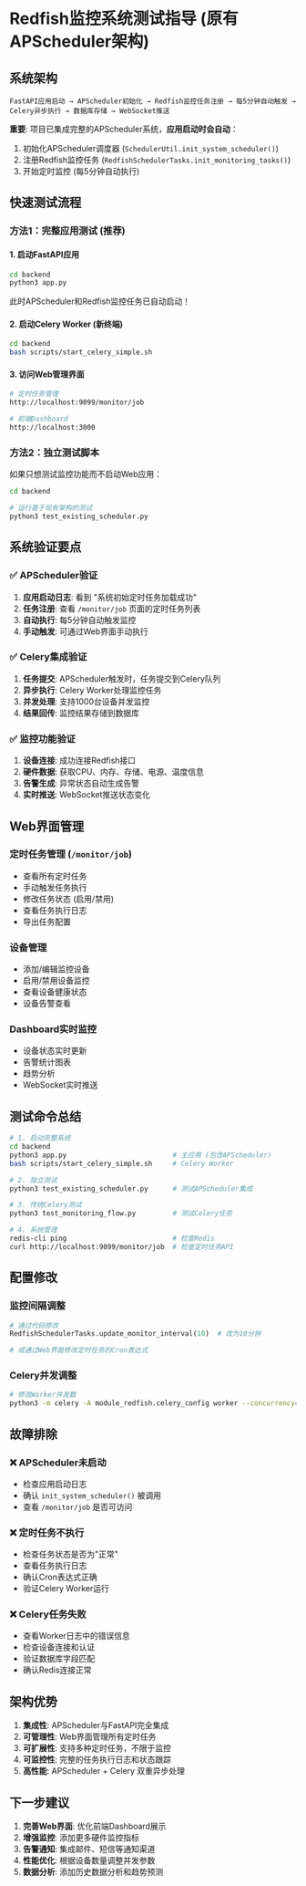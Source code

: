 # Redfish监控系统测试指导 (原有APScheduler架构)

## 系统架构

```
FastAPI应用启动 → APScheduler初始化 → Redfish监控任务注册 → 每5分钟自动触发 → Celery异步执行 → 数据库存储 → WebSocket推送
```

**重要**: 项目已集成完整的APScheduler系统，**应用启动时会自动**：
1. 初始化APScheduler调度器 (`SchedulerUtil.init_system_scheduler()`)
2. 注册Redfish监控任务 (`RedfishSchedulerTasks.init_monitoring_tasks()`)
3. 开始定时监控 (每5分钟自动执行)

## 快速测试流程

### 方法1：完整应用测试 (推荐)

#### 1. 启动FastAPI应用
```bash
cd backend
python3 app.py
```
此时APScheduler和Redfish监控任务已自动启动！

#### 2. 启动Celery Worker (新终端)
```bash
cd backend  
bash scripts/start_celery_simple.sh
```

#### 3. 访问Web管理界面
```bash
# 定时任务管理
http://localhost:9099/monitor/job

# 前端Dashboard
http://localhost:3000
```

### 方法2：独立测试脚本

如果只想测试监控功能而不启动Web应用：

```bash
cd backend

# 运行基于现有架构的测试
python3 test_existing_scheduler.py
```

## 系统验证要点

### ✅ APScheduler验证
1. **应用启动日志**: 看到 "系统初始定时任务加载成功"
2. **任务注册**: 查看 `/monitor/job` 页面的定时任务列表
3. **自动执行**: 每5分钟自动触发监控
4. **手动触发**: 可通过Web界面手动执行

### ✅ Celery集成验证  
1. **任务提交**: APScheduler触发时，任务提交到Celery队列
2. **异步执行**: Celery Worker处理监控任务
3. **并发处理**: 支持1000台设备并发监控
4. **结果回传**: 监控结果存储到数据库

### ✅ 监控功能验证
1. **设备连接**: 成功连接Redfish接口
2. **硬件数据**: 获取CPU、内存、存储、电源、温度信息
3. **告警生成**: 异常状态自动生成告警
4. **实时推送**: WebSocket推送状态变化

## Web界面管理

### 定时任务管理 (`/monitor/job`)
- 查看所有定时任务
- 手动触发任务执行
- 修改任务状态 (启用/禁用)
- 查看任务执行日志
- 导出任务配置

### 设备管理
- 添加/编辑监控设备
- 启用/禁用设备监控
- 查看设备健康状态
- 设备告警查看

### Dashboard实时监控
- 设备状态实时更新
- 告警统计图表
- 趋势分析
- WebSocket实时推送

## 测试命令总结

```bash
# 1. 启动完整系统
cd backend
python3 app.py                          # 主应用 (包含APScheduler)
bash scripts/start_celery_simple.sh     # Celery Worker

# 2. 独立测试
python3 test_existing_scheduler.py      # 测试APScheduler集成

# 3. 传统Celery测试  
python3 test_monitoring_flow.py         # 测试Celery任务

# 4. 系统管理
redis-cli ping                          # 检查Redis
curl http://localhost:9099/monitor/job  # 检查定时任务API
```

## 配置修改

### 监控间隔调整
```python
# 通过代码修改
RedfishSchedulerTasks.update_monitor_interval(10)  # 改为10分钟

# 或通过Web界面修改定时任务的Cron表达式
```

### Celery并发调整
```bash
# 修改Worker并发数
python3 -m celery -A module_redfish.celery_config worker --concurrency=8 --pool=threads
```

## 故障排除

### ❌ APScheduler未启动
- 检查应用启动日志
- 确认 `init_system_scheduler()` 被调用
- 查看 `/monitor/job` 是否可访问

### ❌ 定时任务不执行
- 检查任务状态是否为"正常"  
- 查看任务执行日志
- 确认Cron表达式正确
- 验证Celery Worker运行

### ❌ Celery任务失败
- 查看Worker日志中的错误信息
- 检查设备连接和认证
- 验证数据库字段匹配
- 确认Redis连接正常

## 架构优势

1. **集成性**: APScheduler与FastAPI完全集成
2. **可管理性**: Web界面管理所有定时任务
3. **可扩展性**: 支持多种定时任务，不限于监控
4. **可监控性**: 完整的任务执行日志和状态跟踪
5. **高性能**: APScheduler + Celery 双重异步处理

## 下一步建议

1. **完善Web界面**: 优化前端Dashboard展示
2. **增强监控**: 添加更多硬件监控指标
3. **告警通知**: 集成邮件、短信等通知渠道
4. **性能优化**: 根据设备数量调整并发参数
5. **数据分析**: 添加历史数据分析和趋势预测 